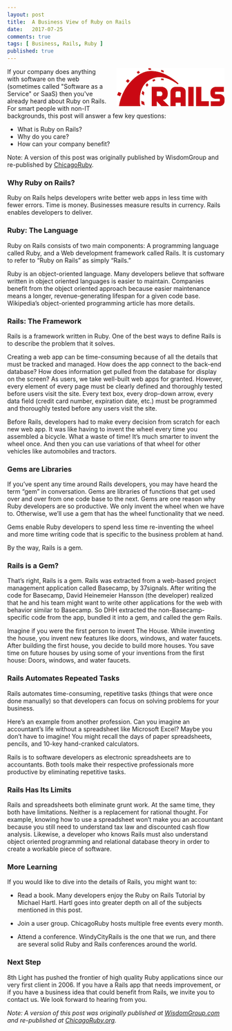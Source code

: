 ```yaml
---
layout: post
title:  A Business View of Ruby on Rails
date:   2017-07-25
comments: true
tags: [ Business, Rails, Ruby ]
published: true
---
```


<img style="margin-left:20px" src="/images/rails_logo_hz_250.png" height="89" width="250" align="right" alt="Ruby on Rails" title="Ruby on Rails" />

If your company does anything with software on the web (sometimes called "Software as a Service" or SaaS) then you've already heard about Ruby on Rails. For smart people with non-IT backgrounds, this post will answer a few key questions:

* What is Ruby on Rails?
* Why do you care?
* How can your company benefit?

Note: A version of this post was originally published by WisdomGroup and re-published by [ChicagoRuby](http://chicagoruby.org).
<!--more-->

### Why Ruby on Rails?

Ruby on Rails helps developers write better web apps in less time with fewer errors. Time is money. Businesses measure results in currency. Rails enables developers to deliver.

### Ruby: The Language

Ruby on Rails consists of two main components: A programming language called Ruby, and a Web development framework called Rails. It is customary to refer to “Ruby on Rails” as simply “Rails.”

Ruby is an object-oriented language. Many developers believe that software written in object oriented languages is easier to maintain. Companies benefit from the object oriented approach because easier maintenance means a longer, revenue-generating lifespan for a given code base. Wikipedia’s object-oriented programming article has more details.

### Rails: The Framework

Rails is a framework written in Ruby. One of the best ways to define Rails is to describe the problem that it solves.

Creating a web app can be time-consuming because of all the details that must be tracked and managed. How does the app connect to the back-end database? How does information get pulled from the database for display on the screen? As users, we take well-built web apps for granted. However, every element of every page must be clearly defined and thoroughly tested before users visit the site. Every text box, every drop-down arrow, every data field (credit card number, expiration date, etc.) must be programmed and thoroughly tested before any users visit the site.

Before Rails, developers had to make every decision from scratch for each new web app. It was like having to invent the wheel every time you assembled a bicycle. What a waste of time! It’s much smarter to invent the wheel once. And then you can use variations of that wheel for other vehicles like automobiles and tractors.

### Gems are Libraries

If you’ve spent any time around Rails developers, you may have heard the term “gem” in conversation. Gems are libraries of functions that get used over and over from one code base to the next. Gems are one reason why Ruby developers are so productive. We only invent the wheel when we have to. Otherwise, we’ll use a gem that has the wheel functionality that we need.

Gems enable Ruby developers to spend less time re-inventing the wheel and more time writing code that is specific to the business problem at hand.

By the way, Rails is a gem.

### Rails is a Gem?

That’s right, Rails is a gem. Rails was extracted from a web-based project management application called Basecamp, by 37signals. After writing the code for Basecamp, David Heinemeier Hansson (the developer) realized that he and his team might want to write other applications for the web with behavior similar to Basecamp. So DHH extracted the non-Basecamp-specific code from the app, bundled it into a gem, and called the gem Rails.

Imagine if you were the first person to invent The House. While inventing the house, you invent new features like doors, windows, and water faucets. After building the first house, you decide to build more houses. You save time on future houses by using some of your inventions from the first house: Doors, windows, and water faucets.

### Rails Automates Repeated Tasks

Rails automates time-consuming, repetitive tasks (things that were once done manually) so that developers can focus on solving problems for your business.

Here’s an example from another profession. Can you imagine an accountant’s life without a spreadsheet like Microsoft Excel? Maybe you don’t have to imagine! You might recall the days of paper spreadsheets, pencils, and 10-key hand-cranked calculators.

Rails is to software developers as electronic spreadsheets are to accountants. Both tools make their respective professionals more productive by eliminating repetitive tasks.

### Rails Has Its Limits

Rails and spreadsheets both eliminate grunt work. At the same time, they both have limitations. Neither is a replacement for rational thought. For example, knowing how to use a spreadsheet won’t make you an accountant because you still need to understand tax law and discounted cash flow analysis. Likewise, a developer who knows Rails must also understand object oriented programming and relational database theory in order to create a workable piece of software.

### More Learning

If you would like to dive into the details of Rails, you might want to:

* Read a book. Many developers enjoy the Ruby on Rails Tutorial by Michael Hartl. Hartl goes into greater depth on all of the subjects mentioned in this post.

* Join a user group. ChicagoRuby hosts multiple free events every month.

* Attend a conference. WindyCityRails is the one that we run, and there are several solid Ruby and Rails conferences around the world.

### Next Step

8th Light has pushed the frontier of high quality Ruby applications since our very first client in 2006. If you have a Rails app that needs improvement, or if you have a business idea that could benefit from Rails, we invite you to contact us. We look forward to hearing from you.

_Note: A version of this post was originally published at [WisdomGroup.com](http://wisdomgroup.com) and re-published at [ChicagoRuby.org](http://chicagoruby.org)._
